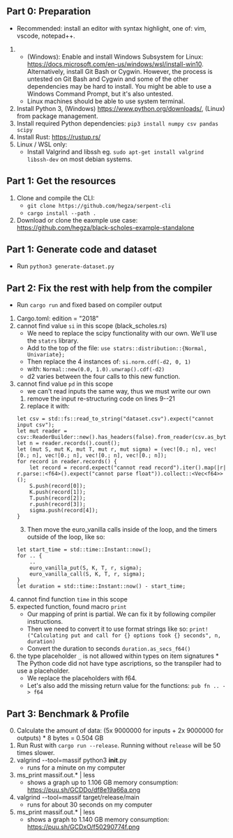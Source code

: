 ## Part 0: Preparation
- Recommended: install an editor with syntax highlight, one of: vim, vscode, notepad++.
1.
	* (Windows): Enable and install Windows Subsystem for Linux: https://docs.microsoft.com/en-us/windows/wsl/install-win10. Alternatively, install Git Bash or Cygwin. However, the process is untested on Git Bash and Cygwin and some of the other dependencies may be hard to install. You might be able to use a Windows Command Prompt, but it's also untested.
	* Linux machines should be able to use system terminal.
2. Install Python 3, (Windows) https://www.python.org/downloads/, (Linux) from package management.
3. Install required Python dependencies: `pip3 install numpy csv pandas scipy`
4. Install Rust: https://rustup.rs/
5. Linux / WSL only:
	* Install Valgrind and libssh eg. `sudo apt-get install valgrind libssh-dev` on most debian systems.

## Part 1: Get the resources
1. Clone and compile the CLI:
    * `git clone https://github.com/hegza/serpent-cli`
    * `cargo install --path .`
2. Download or clone the eaxmple use case: https://github.com/hegza/black-scholes-example-standalone

## Part 1: Generate code and dataset
- Run `python3 generate-dataset.py`

## Part 2: Fix the rest with help from the compiler
- Run `cargo run` and fixed based on compiler output
1. Cargo.toml: edition = "2018"
2. cannot find value `si` in this scope (black_scholes.rs)
    * We need to replace the scipy functionality with our own. We'll use the `statrs` library.
    * Add to the top of the file:
        `use statrs::distribution::{Normal, Univariate};`
    * Then replace the 4 instances of:
        `si.norm.cdf(-d2, 0, 1)`
    * with:
        `Normal::new(0.0, 1.0).unwrap().cdf(-d2)`
    * d2 varies between the four calls to this new function.
3. cannot find value `pd` in this scope
    * we can't read inputs the same way, thus we must write our own
    1. remove the input re-structuring code on lines 9--21
    2. replace it with:
    ```
    let csv = std::fs::read_to_string("dataset.csv").expect("cannot input csv");
    let mut reader = csv::ReaderBuilder::new().has_headers(false).from_reader(csv.as_bytes());
    let n = reader.records().count();
    let (mut S, mut K, mut T, mut r, mut sigma) = (vec![0.; n], vec![0.; n], vec![0.; n], vec![0.; n], vec![0.; n]);
    for record in reader.records() {
        let record = record.expect("cannot read record").iter().map(|r| r.parse::<f64>().expect("cannot parse float")).collect::<Vec<f64>>();
        S.push(record[0]);
        K.push(record[1]);
        T.push(record[2]);
        r.push(record[3]);
        sigma.push(record[4]);
    }
    ```
    3. Then move the euro_vanilla calls inside of the loop, and the timers outside of the loop, like so:
    ```
    let start_time = std::time::Instant::now();
    for .. {
        ..
        euro_vanilla_put(S, K, T, r, sigma);
        euro_vanilla_call(S, K, T, r, sigma);
    }
    let duration = std::time::Instant::now() - start_time;
    ```
4. cannot find function `time` in this scope
5. expected function, found macro `print`
    * Our mapping of print is partial. We can fix it by following compiler instructions.
    * Then we need to convert it to use format strings like so:
    `print!("Calculating put and call for {} options took {} seconds", n, duration)`
    * Convert the duration to seconds `duration.as_secs_f64()`
6. the type placeholder `_` is not allowed within types on item signatures    * The Python code did not have type ascriptions, so the transpiler had to use a placeholder.
    * We replace the placeholders with f64.
    * Let's also add the missing return value for the functions: `pub fn .. -> f64`

## Part 3: Benchmark & Profile
0. Calculate the amount of data: (5x 9000000 for inputs + 2x 9000000 for outputs) * 8 bytes = 0.504 GB
1. Run Rust with `cargo run --release`. Running without `release` will be 50 times slower.
2. valgrind --tool=massif python3 __init__.py
    * runs for a minute on my computer
3. ms_print massif.out.* | less
    * shows a graph up to 1.106 GB memory consumption: https://puu.sh/GCDDo/df8e19a66a.png
4. valgrind --tool=massif target/release/main
    * runs for about 30 seconds on my computer
5. ms_print massif.out.* | less
    * shows a graph to 1.140 GB memory consumption: https://puu.sh/GCDxO/f50290774f.png